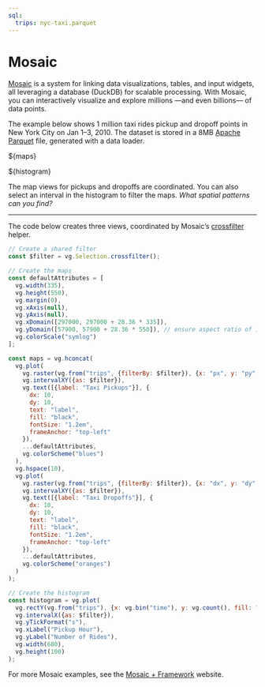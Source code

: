 ```yaml
---
sql:
  trips: nyc-taxi.parquet
---
```


# Mosaic

[Mosaic](https://uwdata.github.io/mosaic/) is a system for linking data visualizations, tables, and input widgets, all leveraging a database (DuckDB) for scalable processing. With Mosaic, you can interactively visualize and explore millions —and even billions— of data points.

The example below shows 1 million taxi rides pickup and dropoff points in New York City on Jan 1–3, 2010. The dataset is stored in a 8MB [Apache Parquet](./arrow#apache-parquet) file, generated with a data loader.

${maps}

${histogram}

The map views for pickups and dropoffs are coordinated. You can also select an interval in the histogram to filter the maps. _What spatial patterns can you find?_

---

The code below creates three views, coordinated by Mosaic’s [crossfilter](https://uwdata.github.io/mosaic/api/core/selection.html#selection-crossfilter) helper.

```js echo
// Create a shared filter
const $filter = vg.Selection.crossfilter();

// Create the maps
const defaultAttributes = [
  vg.width(335),
  vg.height(550),
  vg.margin(0),
  vg.xAxis(null),
  vg.yAxis(null),
  vg.xDomain([297000, 297000 + 28.36 * 335]),
  vg.yDomain([57900, 57900 + 28.36 * 550]), // ensure aspect ratio of 1
  vg.colorScale("symlog")
];

const maps = vg.hconcat(
  vg.plot(
    vg.raster(vg.from("trips", {filterBy: $filter}), {x: "px", y: "py", imageRendering: "pixelated"}),
    vg.intervalXY({as: $filter}),
    vg.text([{label: "Taxi Pickups"}], {
      dx: 10,
      dy: 10,
      text: "label",
      fill: "black",
      fontSize: "1.2em",
      frameAnchor: "top-left"
    }),
    ...defaultAttributes,
    vg.colorScheme("blues")
  ),
  vg.hspace(10),
  vg.plot(
    vg.raster(vg.from("trips", {filterBy: $filter}), {x: "dx", y: "dy", imageRendering: "pixelated"}),
    vg.intervalXY({as: $filter}),
    vg.text([{label: "Taxi Dropoffs"}], {
      dx: 10,
      dy: 10,
      text: "label",
      fill: "black",
      fontSize: "1.2em",
      frameAnchor: "top-left"
    }),
    ...defaultAttributes,
    vg.colorScheme("oranges")
  )
);

// Create the histogram
const histogram = vg.plot(
  vg.rectY(vg.from("trips"), {x: vg.bin("time"), y: vg.count(), fill: "steelblue", inset: 0.5}),
  vg.intervalX({as: $filter}),
  vg.yTickFormat("s"),
  vg.xLabel("Pickup Hour"),
  vg.yLabel("Number of Rides"),
  vg.width(680),
  vg.height(100)
);
```

For more Mosaic examples, see the [Mosaic + Framework](https://uwdata.github.io/mosaic-framework-example/) website.
